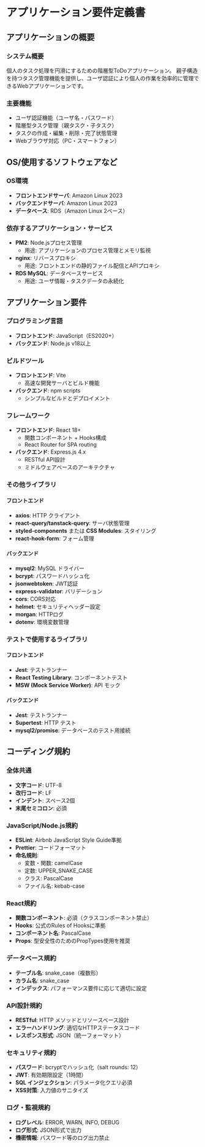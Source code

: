 # アプリケーション要件定義書

## アプリケーションの概要

### システム概要
個人のタスク処理を円滑にするための階層型ToDoアプリケーション。
親子構造を持つタスク管理機能を提供し、ユーザ認証により個人の作業を効率的に管理できるWebアプリケーションです。

### 主要機能
- ユーザ認証機能（ユーザ名・パスワード）
- 階層型タスク管理（親タスク・子タスク）
- タスクの作成・編集・削除・完了状態管理
- Webブラウザ対応（PC・スマートフォン）

## OS/使用するソフトウェアなど

### OS環境
- **フロントエンドサーバ**: Amazon Linux 2023
- **バックエンドサーバ**: Amazon Linux 2023
- **データベース**: RDS（Amazon Linux 2ベース）

### 依存するアプリケーション・サービス
- **PM2**: Node.jsプロセス管理
  - 用途: アプリケーションのプロセス管理とメモリ監視
- **nginx**: リバースプロキシ
  - 用途: フロントエンドの静的ファイル配信とAPIプロキシ
- **RDS MySQL**: データベースサービス
  - 用途: ユーザ情報・タスクデータの永続化

## アプリケーション要件

### プログラミング言語
- **フロントエンド**: JavaScript（ES2020+）
- **バックエンド**: Node.js v18以上

### ビルドツール
- **フロントエンド**: Vite
  - 高速な開発サーバとビルド機能
- **バックエンド**: npm scripts
  - シンプルなビルドとデプロイメント

### フレームワーク
- **フロントエンド**: React 18+
  - 関数コンポーネント + Hooks構成
  - React Router for SPA routing
- **バックエンド**: Express.js 4.x
  - RESTful API設計
  - ミドルウェアベースのアーキテクチャ

### その他ライブラリ

#### フロントエンド
- **axios**: HTTP クライアント
- **react-query/tanstack-query**: サーバ状態管理
- **styled-components** または **CSS Modules**: スタイリング
- **react-hook-form**: フォーム管理

#### バックエンド
- **mysql2**: MySQL ドライバー
- **bcrypt**: パスワードハッシュ化
- **jsonwebtoken**: JWT認証
- **express-validator**: バリデーション
- **cors**: CORS対応
- **helmet**: セキュリティヘッダー設定
- **morgan**: HTTPログ
- **dotenv**: 環境変数管理

### テストで使用するライブラリ

#### フロントエンド
- **Jest**: テストランナー
- **React Testing Library**: コンポーネントテスト
- **MSW (Mock Service Worker)**: API モック

#### バックエンド
- **Jest**: テストランナー
- **Supertest**: HTTP テスト
- **mysql2/promise**: データベースのテスト用接続

## コーディング規約

### 全体共通
- **文字コード**: UTF-8
- **改行コード**: LF
- **インデント**: スペース2個
- **末尾セミコロン**: 必須

### JavaScript/Node.js規約
- **ESLint**: Airbnb JavaScript Style Guide準拠
- **Prettier**: コードフォーマット
- **命名規則**:
  - 変数・関数: camelCase
  - 定数: UPPER_SNAKE_CASE
  - クラス: PascalCase
  - ファイル名: kebab-case

### React規約
- **関数コンポーネント**: 必須（クラスコンポーネント禁止）
- **Hooks**: 公式のRules of Hooksに準拠
- **コンポーネント名**: PascalCase
- **Props**: 型安全性のためのPropTypes使用を推奨

### データベース規約
- **テーブル名**: snake_case（複数形）
- **カラム名**: snake_case
- **インデックス**: パフォーマンス要件に応じて適切に設定

### API設計規約
- **RESTful**: HTTP メソッドとリソースベース設計
- **エラーハンドリング**: 適切なHTTPステータスコード
- **レスポンス形式**: JSON（統一フォーマット）

### セキュリティ規約
- **パスワード**: bcryptでハッシュ化（salt rounds: 12）
- **JWT**: 有効期限設定（1時間）
- **SQL インジェクション**: パラメータ化クエリ必須
- **XSS対策**: 入力値のサニタイズ

### ログ・監視規約
- **ログレベル**: ERROR, WARN, INFO, DEBUG
- **ログ形式**: JSON形式で出力
- **機密情報**: パスワード等のログ出力禁止